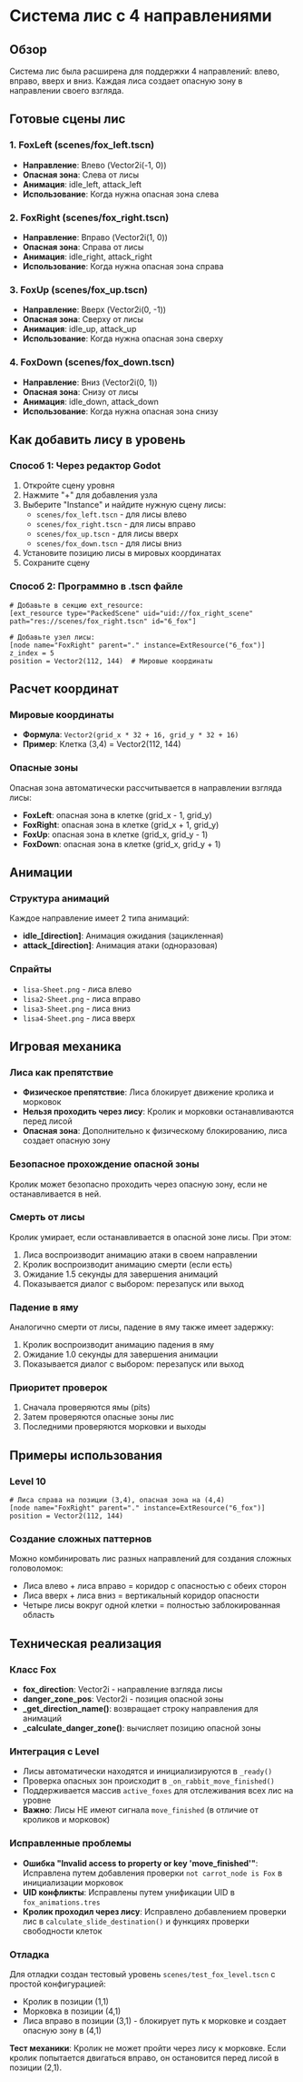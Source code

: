 # Система лис с 4 направлениями

## Обзор
Система лис была расширена для поддержки 4 направлений: влево, вправо, вверх и вниз. Каждая лиса создает опасную зону в направлении своего взгляда.

## Готовые сцены лис

### 1. FoxLeft (scenes/fox_left.tscn)
- **Направление**: Влево (Vector2i(-1, 0))
- **Опасная зона**: Слева от лисы
- **Анимация**: idle_left, attack_left
- **Использование**: Когда нужна опасная зона слева

### 2. FoxRight (scenes/fox_right.tscn)
- **Направление**: Вправо (Vector2i(1, 0))
- **Опасная зона**: Справа от лисы
- **Анимация**: idle_right, attack_right
- **Использование**: Когда нужна опасная зона справа

### 3. FoxUp (scenes/fox_up.tscn)
- **Направление**: Вверх (Vector2i(0, -1))
- **Опасная зона**: Сверху от лисы
- **Анимация**: idle_up, attack_up
- **Использование**: Когда нужна опасная зона сверху

### 4. FoxDown (scenes/fox_down.tscn)
- **Направление**: Вниз (Vector2i(0, 1))
- **Опасная зона**: Снизу от лисы
- **Анимация**: idle_down, attack_down
- **Использование**: Когда нужна опасная зона снизу

## Как добавить лису в уровень

### Способ 1: Через редактор Godot
1. Откройте сцену уровня
2. Нажмите "+" для добавления узла
3. Выберите "Instance" и найдите нужную сцену лисы:
   - `scenes/fox_left.tscn` - для лисы влево
   - `scenes/fox_right.tscn` - для лисы вправо
   - `scenes/fox_up.tscn` - для лисы вверх
   - `scenes/fox_down.tscn` - для лисы вниз
4. Установите позицию лисы в мировых координатах
5. Сохраните сцену

### Способ 2: Программно в .tscn файле
```gdscript
# Добавьте в секцию ext_resource:
[ext_resource type="PackedScene" uid="uid://fox_right_scene" path="res://scenes/fox_right.tscn" id="6_fox"]

# Добавьте узел лисы:
[node name="FoxRight" parent="." instance=ExtResource("6_fox")]
z_index = 5
position = Vector2(112, 144)  # Мировые координаты
```

## Расчет координат

### Мировые координаты
- **Формула**: `Vector2(grid_x * 32 + 16, grid_y * 32 + 16)`
- **Пример**: Клетка (3,4) = Vector2(112, 144)

### Опасные зоны
Опасная зона автоматически рассчитывается в направлении взгляда лисы:
- **FoxLeft**: опасная зона в клетке (grid_x - 1, grid_y)
- **FoxRight**: опасная зона в клетке (grid_x + 1, grid_y)
- **FoxUp**: опасная зона в клетке (grid_x, grid_y - 1)
- **FoxDown**: опасная зона в клетке (grid_x, grid_y + 1)

## Анимации

### Структура анимаций
Каждое направление имеет 2 типа анимаций:
- **idle_[direction]**: Анимация ожидания (зацикленная)
- **attack_[direction]**: Анимация атаки (одноразовая)

### Спрайты
- `lisa-Sheet.png` - лиса влево
- `lisa2-Sheet.png` - лиса вправо  
- `lisa3-Sheet.png` - лиса вниз
- `lisa4-Sheet.png` - лиса вверх

## Игровая механика

### Лиса как препятствие
- **Физическое препятствие**: Лиса блокирует движение кролика и морковок
- **Нельзя проходить через лису**: Кролик и морковки останавливаются перед лисой
- **Опасная зона**: Дополнительно к физическому блокированию, лиса создает опасную зону

### Безопасное прохождение опасной зоны
Кролик может безопасно проходить через опасную зону, если не останавливается в ней.

### Смерть от лисы
Кролик умирает, если останавливается в опасной зоне лисы. При этом:
1. Лиса воспроизводит анимацию атаки в своем направлении
2. Кролик воспроизводит анимацию смерти (если есть)
3. Ожидание 1.5 секунды для завершения анимаций
4. Показывается диалог с выбором: перезапуск или выход

### Падение в яму
Аналогично смерти от лисы, падение в яму также имеет задержку:
1. Кролик воспроизводит анимацию падения в яму
2. Ожидание 1.0 секунды для завершения анимации
3. Показывается диалог с выбором: перезапуск или выход

### Приоритет проверок
1. Сначала проверяются ямы (pits)
2. Затем проверяются опасные зоны лис
3. Последними проверяются морковки и выходы

## Примеры использования

### Level 10
```gdscript
# Лиса справа на позиции (3,4), опасная зона на (4,4)
[node name="FoxRight" parent="." instance=ExtResource("6_fox")]
position = Vector2(112, 144)
```

### Создание сложных паттернов
Можно комбинировать лис разных направлений для создания сложных головоломок:
- Лиса влево + лиса вправо = коридор с опасностью с обеих сторон
- Лиса вверх + лиса вниз = вертикальный коридор опасности
- Четыре лисы вокруг одной клетки = полностью заблокированная область

## Техническая реализация

### Класс Fox
- **fox_direction**: Vector2i - направление взгляда лисы
- **danger_zone_pos**: Vector2i - позиция опасной зоны
- **_get_direction_name()**: возвращает строку направления для анимаций
- **_calculate_danger_zone()**: вычисляет позицию опасной зоны

### Интеграция с Level
- Лисы автоматически находятся и инициализируются в `_ready()`
- Проверка опасных зон происходит в `_on_rabbit_move_finished()`
- Поддерживается массив `active_foxes` для отслеживания всех лис на уровне
- **Важно**: Лисы НЕ имеют сигнала `move_finished` (в отличие от кроликов и морковок)

### Исправленные проблемы
- **Ошибка "Invalid access to property or key 'move_finished'"**: Исправлена путем добавления проверки `not carrot_node is Fox` в инициализации морковок
- **UID конфликты**: Исправлены путем унификации UID в `fox_animations.tres`
- **Кролик проходил через лису**: Исправлено добавлением проверки лис в `calculate_slide_destination()` и функциях проверки свободности клеток

### Отладка
Для отладки создан тестовый уровень `scenes/test_fox_level.tscn` с простой конфигурацией:
- Кролик в позиции (1,1)
- Морковка в позиции (4,1)  
- Лиса вправо в позиции (3,1) - блокирует путь к морковке и создает опасную зону в (4,1)

**Тест механики**: Кролик не может пройти через лису к морковке. Если кролик попытается двигаться вправо, он остановится перед лисой в позиции (2,1). 
